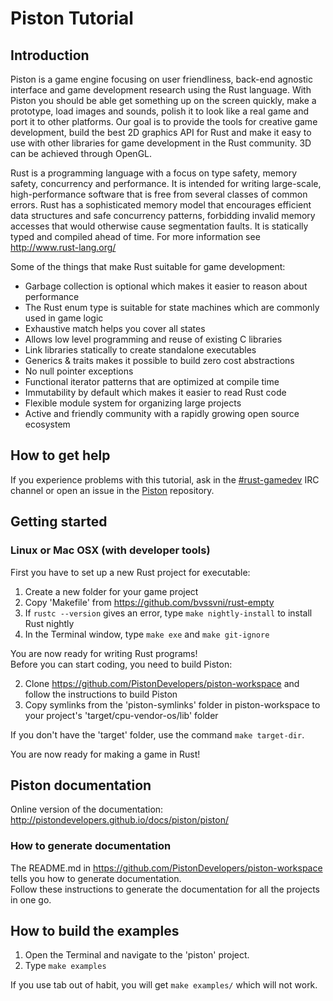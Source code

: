 # Piston Tutorial

## Introduction

Piston is a game engine focusing on user friendliness, back-end agnostic interface and game development research using the Rust language. With Piston you should be able get something up on the screen quickly, make a prototype, load images and sounds, polish it to look like a real game and port it to other platforms. Our goal is to provide the tools for creative game development, build the best 2D graphics API for Rust and make it easy to use with other libraries for game development in the Rust community. 3D can be achieved through OpenGL.

Rust is a programming language with a focus on type safety, memory safety, concurrency and performance. It is intended for writing large-scale, high-performance software that is free from several classes of common errors. Rust has a sophisticated memory model that encourages efficient data structures and safe concurrency patterns, forbidding invalid memory accesses that would otherwise cause segmentation faults. It is statically typed and compiled ahead of time. For more information see http://www.rust-lang.org/

Some of the things that make Rust suitable for game development:

* Garbage collection is optional which makes it easier to reason about performance
* The Rust enum type is suitable for state machines which are commonly used in game logic
* Exhaustive match helps you cover all states
* Allows low level programming and reuse of existing C libraries
* Link libraries statically to create standalone executables
* Generics & traits makes it possible to build zero cost abstractions
* No null pointer exceptions
* Functional iterator patterns that are optimized at compile time
* Immutability by default which makes it easier to read Rust code
* Flexible module system for organizing large projects
* Active and friendly community with a rapidly growing open source ecosystem

## How to get help

If you experience problems with this tutorial, ask in the [#rust-gamedev](http://chat.mibbit.com/?server=irc.mozilla.org&channel=%23rust-gamedev) IRC channel or open an issue in the [Piston](https://github.com/PistonDevelopers/piston/) repository.

## Getting started

### Linux or Mac OSX (with developer tools)

First you have to set up a new Rust project for executable:

1. Create a new folder for your game project
2. Copy 'Makefile' from https://github.com/bvssvni/rust-empty
3. If `rustc --version` gives an error, type `make nightly-install` to install Rust nightly
4. In the Terminal window, type `make exe` and `make git-ignore`

You are now ready for writing Rust programs!  
Before you can start coding, you need to build Piston:  

2. Clone https://github.com/PistonDevelopers/piston-workspace and follow the instructions to build Piston
4. Copy symlinks from the 'piston-symlinks' folder in piston-workspace to your project's 'target/cpu-vendor-os/lib' folder

If you don't have the 'target' folder, use the command `make target-dir`.

You are now ready for making a game in Rust!

## Piston documentation

Online version of the documentation: http://pistondevelopers.github.io/docs/piston/piston/

### How to generate documentation

The README.md in https://github.com/PistonDevelopers/piston-workspace tells you how to generate documentation.  
Follow these instructions to generate the documentation for all the projects in one go.  

## How to build the examples

1. Open the Terminal and navigate to the 'piston' project.
2. Type `make examples`

If you use tab out of habit, you will get `make examples/` which will not work.
